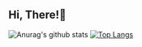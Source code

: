 <h2>Hi, There!👋</h2>

![Anurag's github stats](https://github-readme-stats.vercel.app/api?username=bbbyung2&show_icons=true&theme=tokyonight)
[![Top Langs](https://github-readme-stats.vercel.app/api/top-langs/?username=bbbyung2&layout=compact)](https://github.com/anuraghazra/github-readme-stats)
<!--[![Hits](https://hits.seeyoufarm.com/api/count/incr/badge.svg?url=https%3A%2F%2Fgithub.com%2Fbbbyung2&count_bg=%2379C83D&title_bg=%23555555&icon=&icon_color=%23E7E7E7&title=hits&edge_flat=false)](https://hits.seeyoufarm.com)-->

<br />

<!--
<h3>Usually</h3>
<span><img src="https://devicons.github.io/devicon/devicon.git/icons/react/javascript-original.svg" alt="javascript"
    height="40" /></span>
<span><img src="https://devicons.github.io/devicon/devicon.git/icons/react/react-original.svg" alt="react"
    height="40" /></span>
<span><img src="https://devicons.github.io/devicon/devicon.git/icons/nodejs/nodejs-original-wordmark.svg" alt="nodejs"
    height="40" /></span>
<span><img src="https://devicons.github.io/devicon/devicon.git/icons/express/express-original-wordmark.svg"
    alt="express" height="40" /></span>
<span><img src="https://devicons.github.io/devicon/devicon.git/icons/mysql/mysql-original-wordmark.svg" alt="mysql"
    height="40" /></span>
<span><img src="https://devicons.github.io/devicon/devicon.git/icons/git/git-original.svg" alt="git"
    height="40" /></span>
    
<h3>Now Digging</h3>
<span><img src="https://devicons.github.io/devicon/devicon.git/icons/typescript/typescript-original.svg"
    alt="typescript" height="40" /></span>
<span><img src="https://pbs.twimg.com/profile_images/1100804485616566273/sOct-Txm.png"
    alt="storybook" height="40" /></span>
<span><img src="https://mobx.js.org/img/mobx.png"
    alt="mobx" height="40" /></span>
<span><img src="https://devicons.github.io/devicon/devicon.git/icons/sequelize/sequelize-original.svg"
    alt="sequelize" height="40" /></span>
<span>
  <img src="https://www.thinktanker.io/wp-content/uploads/2019/12/Koa-nodejs-logo-300x300.png"
    alt="koa" height="40" /></span>





<h3>Also Used</h3>
<span><img src="https://devicons.github.io/devicon/devicon.git/icons/python/python-original.svg" alt="python"
    height="40" /></span>
<span><img src="https://devicons.github.io/devicon/devicon.git/icons/html5/html5-original.svg" alt="html5"
    height="40" /></span>
<span><img src="https://devicons.github.io/devicon/devicon.git/icons/css3/css3-original.svg" alt="css3"
    height="40" /></span>
<span><img src="https://devicons.github.io/devicon/devicon.git/icons/webpack/webpack-original.svg" alt="webpack"
    height="40" /></span>
<span><img src="https://devicons.github.io/devicon/devicon.git/icons/babel/babel-original.svg" alt="babel"
    height="40" /></span>
<span><img src="https://devicons.github.io/devicon/devicon.git/icons/django/django-original.svg" alt="django"
    height="40" /></span>
<span><img src="https://upload.wikimedia.org/wikipedia/commons/thumb/0/05/Scikit_learn_logo_small.svg/1200px-Scikit_learn_logo_small.svg.png" alt="scikit-learn"
    height="40" /></span>
<span><img src="https://upload.wikimedia.org/wikipedia/commons/d/d5/Selenium_Logo.png" alt="selenium"
    height="40" /></span>

-->
